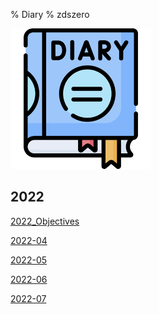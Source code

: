 % Diary
% zdszero

![diary](../../docs/images/image_2022-07-13-09-47-04.png)

## 2022

[2022_Objectives](2022_Objectives.md)

[2022-04](2022-04.md)

[2022-05](2022-05.md)

[2022-06](2022-06.md)

[2022-07](2022-07.md)
